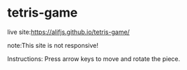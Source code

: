 # tetris-game

live site:https://alifjs.github.io/tetris-game/

note:This site is not responsive!

Instructions: Press arrow keys to move and rotate the piece.
